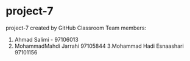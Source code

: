 # project-7
project-7 created by GitHub Classroom
Team members:
1. Ahmad Salimi - 97106013
2. MohammadMahdi Jarrahi 97105844
3.Mohammad Hadi Esnaashari 97101156
